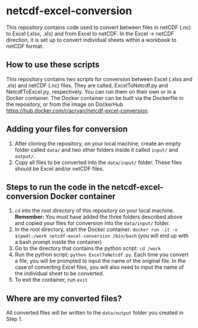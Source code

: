 # netcdf-excel-conversion
This repository contains code used to convert between files in netCDF (.nc) to Excel (.xlsx, .xls) and from Excel to netCDF. In the Excel -> netCDF direction, it is set up to convert individual sheets within a workbook to netCDF format.

## How to use these scripts
This repository contains two scripts for conversion between Excel (.xlxs and .xls) and netCDF (.nc) files. They are called, ExcelToNetcdf.py and NetcdfToExcel.py, respectively.
You can run them on their own or in a Docker container. The Docker container can be built via the Dockerfile in the repository, or from the image on DockerHub https://hub.docker.com/r/acryan/netcdf-excel-conversion.

## Adding your files for conversion
1. After cloning the repository, on your local machine, create an empty folder called `data/` and two other folders inside it called `input/` and `output/`.
2. Copy all files to be converted into the `data/input/` folder. These files should be Excel and/or netCDF files. 

## Steps to run the code in the netcdf-excel-conversion Docker container
1. `cd` into the root directory of this repository on your local machine. **Remember:** You must have added the three folders described above and copied your files for conversion into the `data/input/` folder.
2. In the root directory, start the Docker container: `docker run -it -v $(pwd):/work netcdf-excel-conversion /bin/bash` (you will end up with a bash prompt inside the container)
3. Go to the directory that contains the python script: `cd /work`
4. Run the python script: `python ExcelToNetcdf.py`. Each time you convert a file, you will be prompted to input the name of the original file. In the case of converting Excel files, you will also need to input the name of the individual sheet to be converted.
5. To exit the container, run `exit`

## Where are my converted files?
All converted files will be written to the `data/output` folder you created in Step 1.
